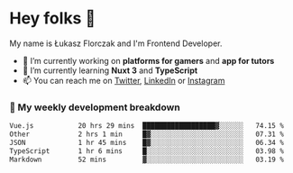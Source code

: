 # Hey folks 👋

My name is Łukasz Florczak and I'm Frontend Developer. 

- 🔭 I’m currently working on **platforms for gamers** and **app for tutors**
- 🌱 I’m currently learning **Nuxt 3** and **TypeScript**
- 📫 You can reach me on [Twitter](https://twitter.com/lukaszflorczak), [LinkedIn](https://pl.linkedin.com/in/lukasz-florczak) or [Instagram](https://instagram.com/lukaszflorczak)


### 🧮 My weekly development breakdown

<!--START_SECTION:waka-->

```txt
Vue.js           20 hrs 29 mins  ██████████████████▓░░░░░░   74.15 %
Other            2 hrs 1 min     █▓░░░░░░░░░░░░░░░░░░░░░░░   07.31 %
JSON             1 hr 45 mins    █▓░░░░░░░░░░░░░░░░░░░░░░░   06.34 %
TypeScript       1 hr 6 mins     █░░░░░░░░░░░░░░░░░░░░░░░░   03.98 %
Markdown         52 mins         ▓░░░░░░░░░░░░░░░░░░░░░░░░   03.19 %
```

<!--END_SECTION:waka-->

<!--
**lukaszflorczak/lukaszflorczak** is a ✨ _special_ ✨ repository because its `README.md` (this file) appears on your GitHub profile.

Here are some ideas to get you started:

- 🔭 I’m currently working on ...
- 🌱 I’m currently learning ...
- 👯 I’m looking to collaborate on ...
- 🤔 I’m looking for help with ...
- 💬 Ask me about ...
- 📫 How to reach me: ...
- 😄 Pronouns: ...
- ⚡ Fun fact: ...
-->
